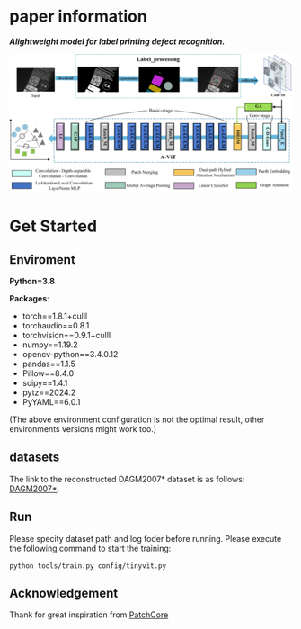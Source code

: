 # paper information

**_Alightweight model for label printing defect recognition._**


![](images/figure1.png)


# Get Started 

## Enviroment

**Python=3.8**

**Packages**:
- torch==1.8.1+culll
- torchaudio==0.8.1
- torchvision==0.9.1+culll
- numpy==1.19.2
- opencv-python==3.4.0.12
- pandas==1.1.5
- Pillow==8.4.0
- scipy==1.4.1
- pytz==2024.2
- PyYAML==6.0.1

(The above environment configuration is not the optimal result, other environments versions might work too.)


## datasets
The link to the reconstructed DAGM2007* dataset is as follows: [DAGM2007*](https://www.kaggle.com/datasets/amor000/reconstructed-dagm2007-dataset).

## Run

Please specity dataset path and log foder before running. Please execute the following command to start the training:
```
python tools/train.py config/tinyvit.py
```

## Acknowledgement

Thank for great inspiration from [PatchCore](https://github.com/Fafa-DL/Awesome-Backbones)
